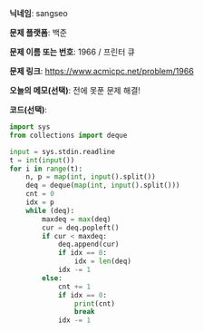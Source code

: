 **닉네임**: sangseo

**문제 플랫폼**: 백준

**문제 이름 또는 번호**: 1966 / 프린터 큐

**문제 링크**: https://www.acmicpc.net/problem/1966

**오늘의 메모(선택)**: 전에 못푼 문제 해결!

**코드(선택)**:
```python
import sys
from collections import deque

input = sys.stdin.readline
t = int(input())
for i in range(t):
    n, p = map(int, input().split())
    deq = deque(map(int, input().split()))
    cnt = 0
    idx = p
    while (deq):
        maxdeq = max(deq)
        cur = deq.popleft()
        if cur < maxdeq:
            deq.append(cur)
            if idx == 0:
                idx = len(deq)
            idx -= 1
        else:
            cnt += 1
            if idx == 0:
                print(cnt)
                break
            idx -= 1
```
